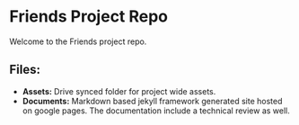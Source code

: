 # Friends Project Repo
Welcome to the Friends project repo. 

## Files:
* **Assets:**
    Drive synced folder for project wide assets.
* **Documents:** Markdown based jekyll framework generated site hosted on google pages. The documentation include a technical review as well. 
